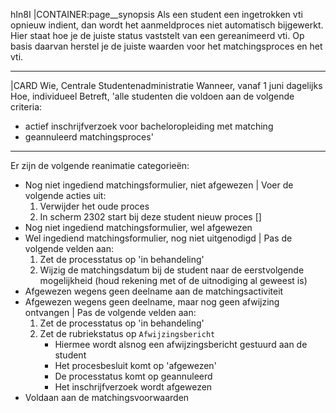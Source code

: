 hIn8I
|CONTAINER:page__synopsis
Als een student een ingetrokken vti opnieuw indient, dan wordt het aanmeldproces niet automatisch bijgewerkt. Hier staat hoe je de juiste status vaststelt van een gereanimeerd vti. Op basis daarvan herstel je de juiste waarden voor het matchingsproces en het vti.
_____
|CARD
Wie, Centrale Studentenadministratie
Wanneer, vanaf 1 juni dagelijks
Hoe, individueel
Betreft, 'alle studenten die voldoen aan de volgende criteria:

-	actief inschrijfverzoek voor bacheloropleiding met matching
-	geannuleerd matchingsproces'
_____
Er zijn de volgende reanimatie categorieën:

- Nog niet ingediend matchingsformulier, niet afgewezen
  | Voer de volgende acties uit:
    1. Verwijder het oude proces
    1. In scherm 2302 start bij deze student nieuw proces []
- Nog niet ingediend matchingsformulier, wel afgewezen
- Wel ingediend matchingsformulier, nog niet uitgenodigd
  | Pas de volgende velden aan:
    1. Zet de processtatus op 'in behandeling'
    1. Wijzig de matchingsdatum bij de student naar de eerstvolgende mogelijkheid (houd rekening met of de uitnodiging al geweest is)
- Afgewezen wegens geen deelname aan de matchingsactiviteit
- Afgewezen wegens geen deelname, maar nog geen afwijzing ontvangen
  | Pas de volgende velden aan:
    1. Zet de processtatus op 'in behandeling'
    1. Zet de rubriekstatus op `Afwijzingsbericht`
        * Hiermee wordt alsnog een afwijzingsbericht gestuurd aan de student
        * Het procesbesluit komt op 'afgewezen'
        * De processtatus komt op geannuleerd
        * Het inschrijfverzoek wordt afgewezen
- Voldaan aan de matchingsvoorwaarden
